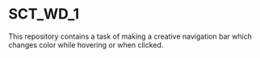 # SCT_WD_1
This repository contains a task of making a creative navigation bar which changes color while hovering or when clicked.
